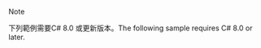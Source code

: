 > [!NOTE]
> <span data-ttu-id="347f2-101">下列範例需要C# 8.0 或更新版本。</span><span class="sxs-lookup"><span data-stu-id="347f2-101">The following sample requires C# 8.0 or later.</span></span>
